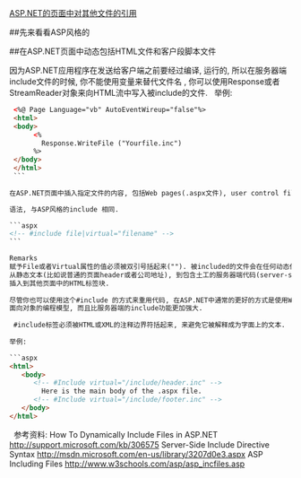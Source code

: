﻿[ASP.NET的页面中对其他文件的引用 ](http://www.cnblogs.com/awpatp/archive/2010/02/07/1665573.html)

##先来看看ASP风格的


##在ASP.NET页面中动态包括HTML文件和客户段脚本文件

因为ASP.NET应用程序在发送给客户端之前要经过编译, 运行的, 所以在服务器端include文件的时候, 你不能使用变量来替代文件名
, 你可以使用Response或者StreamReader对象来向HTML流中写入被include的文件.
 
举例:

```aspx
 <%@ Page Language="vb" AutoEventWireup="false"%>
 <html>
 <body>
      <%           
        Response.WriteFile ("Yourfile.inc")
      %>
 </body>
 </html>
 ```
 
在ASP.NET页面中插入指定文件的内容, 包括Web pages(.aspx文件), user control files(.ascs文件), 还有Global.asax文件

语法, 与ASP风格的include 相同.

```aspx
<!-- #include file|virtual="filename" -->
``` 

Remarks
赋予File或者Virtual属性的值必须被双引号括起来(""). 被included的文件会在任何动态代码执行前被处理. Include文件能被用来包含
从静态文本(比如说普通的页面header或者公司地址), 到包含土工的服务器端代码(server-side code), 控件(control), 或者开发者想要
插入到其他页面中的HTML标签块.
 
尽管你也可以使用这个#include 的方式来重用代码, 在ASP.NET中通常的更好的方式是使用Web user controls. 因为user control提供了
面向对象的编程模型, 而且比服务器端的include功能更加强大.
 
 #include标签必须被HTML或XML的注释边界符括起来, 来避免它被解释成为字面上的文本.
 
举例:

```aspx
<html>
   <body>
      <!-- #Include virtual="/include/header.inc" -->
        Here is the main body of the .aspx file.
      <!-- #Include virtual="/include/footer.inc" -->
   </body>
</html>
```
 
参考资料:
How To Dynamically Include Files in ASP.NET
http://support.microsoft.com/kb/306575
Server-Side Include Directive Syntax 
http://msdn.microsoft.com/en-us/library/3207d0e3.aspx
ASP Including Files
http://www.w3schools.com/asp/asp_incfiles.asp
